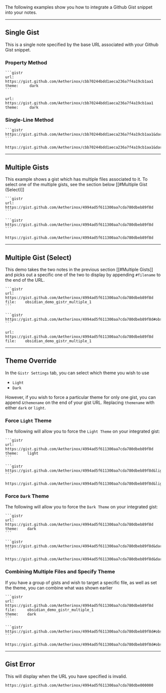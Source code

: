The following examples show you how to integrate a Github Gist snippet into your notes.

---


## Single Gist
This is a single note specified by the base URL associated with your Github Gist snippet.

### Property Method

````
```gistr
url:       https://gist.github.com/Aetherinox/cbb70244bdd1aeca236a7f4a19cb1aa1
theme:     dark
```
````
```gistr
url:       https://gist.github.com/Aetherinox/cbb70244bdd1aeca236a7f4a19cb1aa1
theme:     dark
```


### Single-Line Method

````
```gistr
https://gist.github.com/Aetherinox/cbb70244bdd1aeca236a7f4a19cb1aa1&dark
```
````
```gistr
https://gist.github.com/Aetherinox/cbb70244bdd1aeca236a7f4a19cb1aa1&dark
```




---



## Multiple Gists
This example shows a gist which has multiple files associated to it. To select one of the multiple gists, see the section below [[#Multiple Gist (Select)]]


````
```gistr
url:    https://gist.github.com/Aetherinox/4994ad5f611300aa7cda780dbeb89f8d
```
````

````
```gistr
https://gist.github.com/Aetherinox/4994ad5f611300aa7cda780dbeb89f8d
```
````

```gistr
https://gist.github.com/Aetherinox/4994ad5f611300aa7cda780dbeb89f8d
```




---



## Multiple Gist (Select)
This demo takes the two notes in the previous section [[#Multiple Gists]] and picks out a specific one of the two to display by appending `#filename` to the end of the URL.



````
```gistr
url:     https://gist.github.com/Aetherinox/4994ad5f611300aa7cda780dbeb89f8d
file:    obsidian_demo_gistr_multiple_1
```
````

````
```gistr
https://gist.github.com/Aetherinox/4994ad5f611300aa7cda780dbeb89f8d#obsidian_demo_gistr_multiple_1
```
````

```gistr
url:     https://gist.github.com/Aetherinox/4994ad5f611300aa7cda780dbeb89f8d
file:    obsidian_demo_gistr_multiple_1
```




---



## Theme Override
In the `Gistr Settings` tab, you can select which theme you wish to use
- `Light`
- `Dark`

However, if you wish to force a particular theme for only one gist, you can append `&themename` on the end of your gist URL. Replacing `themename` with either `dark` or `light`.


### Force `Light` Theme
The following will allow you to force the `Light Theme` on your integrated gist:


````
```gistr
url:      https://gist.github.com/Aetherinox/4994ad5f611300aa7cda780dbeb89f8d
theme:    light
```
````

````
```gistr
https://gist.github.com/Aetherinox/4994ad5f611300aa7cda780dbeb89f8d&light
```
````

```gistr
https://gist.github.com/Aetherinox/4994ad5f611300aa7cda780dbeb89f8d&light
```


### Force `Dark` Theme
The following will allow you to force the `Dark Theme` on your integrated gist:


````
```gistr
url:      https://gist.github.com/Aetherinox/4994ad5f611300aa7cda780dbeb89f8d
theme:    dark
```
````

````
```gistr
https://gist.github.com/Aetherinox/4994ad5f611300aa7cda780dbeb89f8d&dark
```
````

```gistr
https://gist.github.com/Aetherinox/4994ad5f611300aa7cda780dbeb89f8d&dark
```



### Combining Multiple Files and Specify Theme
If you have a group of gists and wish to target a specific file, as well as set the theme, you can combine what was shown earlier


````
```gistr
url:      https://gist.github.com/Aetherinox/4994ad5f611300aa7cda780dbeb89f8d
file:     obsidian_demo_gistr_multiple_1
theme:    dark
```
````


````
```gistr
https://gist.github.com/Aetherinox/4994ad5f611300aa7cda780dbeb89f8d#obsidian_demo_gistr_multiple_1&dark
```
````

```gistr
https://gist.github.com/Aetherinox/4994ad5f611300aa7cda780dbeb89f8d#obsidian_demo_gistr_multiple_1&dark
```



---


## Gist Error
This will display when the URL you have specified is invalid.
```gistr
https://gist.github.com/Aetherinox/4994ad5f611300aa7cda780dbe000000
```

